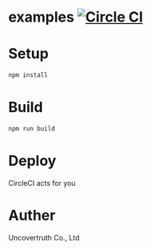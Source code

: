 # examples [![Circle CI](https://circleci.com/gh/uncovertruth/examples/tree/master.svg?style=svg&circle-token=fad4ca39a64b81469f6ba608928111e624729417)](https://circleci.com/gh/uncovertruth/examples/tree/master)

# Setup

```sh
npm install
```

# Build

```sh
npm run build
```

# Deploy

CircleCI acts for you

# Auther

Uncovertruth Co., Ltd

